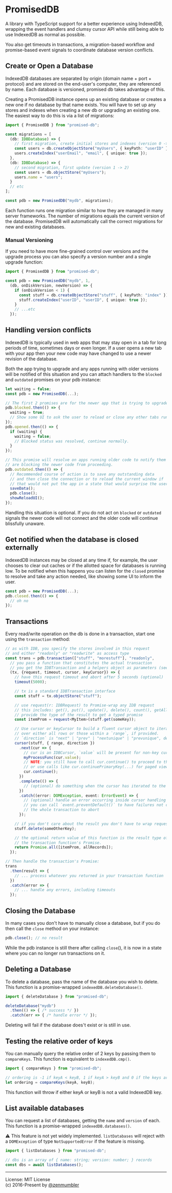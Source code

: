 PromisedDB
==========
A library with TypeScript support for a better experience using IndexedDB, wrapping
the event handlers and clumsy cursor API while still being able to use IndexedDB as normal as possible.

You also get timeouts in transactions, a migration-based workflow and promise-based event signals
to coordinate database version conflicts.

Create or Open a Database
-------------------------
IndexedDB databases are separated by origin (domain name + port + protocol) and are
stored on the end-user's computer, they are referenced by name. Each database is
versioned, promised db takes advantage of this.

Creating a PromisedDB instance opens up an existing database or creates a
new one if no database by that name exists. You will have to set up any stores
and indexes when creating a new db or upgrading an existing one. The easiest way
to do this is via a list of migrations:

```typescript
import { PromisedDB } from "promised-db";

const migrations = [
  (db: IDBDatabase) => {
    // first migration, create initial stores and indexes (version 0 -> 1)
    const users = db.createObjectStore("myUsers", { keyPath: "userID" });
    users.createIndex("userEmail", "email", { unique: true });
  },
  (db: IDBDatabase) => {
    // second migration, first update (version 1 -> 2)
    const users = db.objectStore("myUsers");
    users.name = "users";
  }
  // etc
];

const pdb = new PromisedDB("mydb", migrations);
```

Each function runs one migration similar to how they are managed in many server
frameworks. The number of migrations equals the current version of the database.
PromisedDB will automatically call the correct migrations for new and existing
databases.

### Manual Versioning

If you need to have more fine-grained control over versions and the upgrade process
you can also specify a version number and a single upgrade function:

```typescript
import { PromisedDB } from "promised-db";

const pdb = new PromisedDB("mydb", 1,
  (db, onDiskVersion, newVersion) => {
    if (onDiskVersion < 1) {
      const stuff = db.createObjectStore("stuff", { keyPath: "index" });
      stuff.createIndex("userID", "userID", { unique: true });
    }
    // ...etc
  });
```

Handling version conflicts
--------------------------
IndexedDB is typically used in web apps that may stay open in a tab for long
periods of time, sometimes days or even longer. If a user opens a new tab with your
app then your new code may have changed to use a newer revision of the database.

Both the app trying to upgrade and any apps running with older versions will be
notified of this situation and you can attach handlers to the `blocked` and
`outdated` promises on your pdb instance:

```typescript
let waiting = false;
const pdb = new PromisedDB(...);

// The first 2 promises are for the newer app that is trying to upgrade the database
pdb.blocked.then(() => {
  waiting = true;
  // Show some UI to ask the user to reload or close any other tabs running the same app.
});
pdb.opened.then(() => {
  if (waiting) {
    waiting = false;
    // Blocked status was resolved, continue normally.
  }
});

// This promise will resolve on apps running older code to notify them that they
// are blocking the newer code from proceeding.
pdb.outdated.then(() => {
  // Recommended course of action is to save any outstanding data
  // and then close the connection or to reload the current window if
  // that would not put the app in a state that would surprise the user.
  saveData();
  pdb.close();
  showReloadUI();
});
```

Handling this situation is optional. If you do not act on `blocked` or `outdated` signals
the newer code will not connect and the older code will continue blissfully unaware.


Get notified when the database is closed externally
---------------------------------------------------
IndexedDB instances may be closed at any time if, for example, the user chooses
to clear out caches or if the allotted space for databases is running low. To be
notified when this happens you can listen for the `closed` promise to resolve
and take any action needed, like showing some UI to inform the user.

```typescript
const pdb = new PromisedDB(...);
pdb.closed.then(() => {
  // oh no
});
```


Transactions
------------
Every read/write operation on the db is done in a transaction, start one using the
`transaction` method:

```typescript
// as with IDB, you specify the stores involved in this request
// and either "readonly" or "readwrite" as access type
const trans = pdb.transaction(["stuff", "morestuff"], "readonly",
  // you pass a function that constitutes the actual transaction
  // you get the IDBTransaction and a helpers object as parameters (see doc below)
  (tx, {request, timeout, cursor, keyCursor}) => {
    // have this request timeout and abort after 5 seconds (optional)
    timeout(5000);

    // tx is a standard IDBTransaction interface
    const stuff = tx.objectStore("stuff");

    // use request(r: IDBRequest) to Promise-wrap any IDB request
    // this includes: get(), put(), update(), delete(), count(), getAll(), getAllKeys(), etc.
    // provide the type of the result to get a typed promise
    const itemProm = request<MyItem>(stuff.get(someKey));

    // Use cursor or keyCursor to build a fluent cursor object to iterate
    // over either all rows or those within a `range`, if provided.
    // `direction` is "next" | "prev" | "nextunique" | "prevunique", default "next"
    cursor(stuff, { range, direction })
      .next(cur => {
        // cur is an IDBCursor, `value` will be present for non-key cursors
        myProcessFunc(cur.value);
        // NOTE: you still have to call cur.continue() to proceed to the next record
        // or use calls like cur.continuePrimaryKey(...) for paged views etc.
        cur.continue();
      })
      .complete(() => {
        // (optional) do something when the cursor has iterated to the end of the range
      })
      .catch((error: DOMException, event: ErrorEvent) => {
        // (optional) handle an error occurring inside cursor handling
        // you can call `event.preventDefault()` to have failures not cause
        // the whole transaction to abort
      });

    // if you don't care about the result you don't have to wrap requests
    stuff.delete(someOtherKey);

    // the optional return value of this function is the result type of
    // the transaction function's Promise.
    return Promise.all([itemProm, allRecords]);
  });

// Then handle the transaction's Promise:
trans
  .then(result => {
    // ... process whatever you returned in your transaction function
  })
  .catch(error => {
    // ... handle any errors, including timeouts
  });
```

Closing the Database
--------------------
In many cases you don't have to manually close a database, but if you do then
call the `close` method on your instance:

```typescript
pdb.close(); // no result
```

While the pdb instance is still there after calling `close`(),
it is now in a state where you can no longer run transactions on it.

Deleting a Database
-------------------
To delete a database, pass the name of the database you wish to delete.
This function is a promise-wrapped `indexedDB.deleteDatabase()`.

```typescript
import { deleteDatabase } from "promised-db";

deleteDatabase("mydb")
  .then(() => { /* success */ })
  .catch(err => { /* handle error */ });
```

Deleting will fail if the database does't exist or is still in use.

Testing the relative order of keys
----------------------------------
You can manually query the relative order of 2 keys by passing them
to `compareKeys`. This function is equivalent to `indexedDB.cmp()`.

```typescript
import { compareKeys } from "promised-db";

// ordering is -1 if keyA < keyB, 1 if keyA > keyB and 0 if the keys are equal
let ordering = compareKeys(keyA, keyB);
```

This function will throw if either keyA or keyB is not a valid IndexedDB key.

List available databases
------------------------
You can request a list of databases, getting the `name` and `version` of each.
This function is a promise-wrapped `indexedDB.databases()`.

⚠️ This feature is not yet widely implemented. `listDatabases` will reject with a
`DOMException` of type `NotSupportedError` if the feature is missing.

```typescript
import { listDatabases } from "promised-db";

// dbs is an array of { name: string; version: number; } records
const dbs = await listDatabases();
```

---

License: MIT License<br>
(c) 2016-Present by [@zenmumbler](https://twitter.com/zenmumbler)
